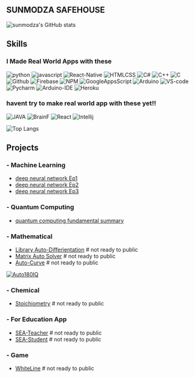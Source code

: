 ## SUNMODZA SAFEHOUSE
![sunmodza's GitHub stats](https://github-readme-stats.vercel.app/api?username=sunmodza&show_icons=true&theme=radical)

## Skills
### I Made Real World Apps with these
  ![python](https://img.shields.io/badge/Code-Python-darkblue)
  ![javascript](https://img.shields.io/badge/Code-JS-yellow)
  ![React-Native](https://img.shields.io/badge/Code-ReactNative-blue)
  ![HTMLCSS](https://img.shields.io/badge/Code-HTML&CSS-red)
  ![C#](https://img.shields.io/badge/Code-CSharp-yellow)
  ![C++](https://img.shields.io/badge/Code-C++-yellow)
  ![C](https://img.shields.io/badge/Code-C-yellow)
  ![Github](https://img.shields.io/badge/Tool-Github-white)
  ![Firebase](https://img.shields.io/badge/DB-Firebase-orange)
  ![NPM](https://img.shields.io/badge/Tool-NPM-orange)
  ![GoogleAppsScript](https://img.shields.io/badge/Code-GoogleAppScript-Green)
  ![Arduino](https://img.shields.io/badge/Make-Arduino-Green)
  ![VS-code](https://img.shields.io/badge/Tool-VScode-blue)
  ![Pycharm](https://img.shields.io/badge/Tool-Pycharm-yellow)
  ![Arduino-IDE](https://img.shields.io/badge/Tool-Pycharm-green)
  ![Heroku](https://img.shields.io/badge/Tool-Heroku-purple)
  
  
### havent try to make real world app with these yet!!
  ![JAVA](https://img.shields.io/badge/Code-JAVA-green)
  ![BrainF](https://img.shields.io/badge/Code-BrainF-darkgreen)
  ![React](https://img.shields.io/badge/Code-React-darkblue)
  ![Intellij](https://img.shields.io/badge/Tool-Intellij-purple)
  


![Top Langs](https://github-readme-stats.vercel.app/api/top-langs/?username=sunmodza&layout=compact)

## Projects

### - Machine Learning 
  - [deep neural network Ep1](https://sunmodza.medium.com/%E0%B9%82%E0%B8%84%E0%B8%A3%E0%B8%87%E0%B8%82%E0%B9%88%E0%B8%B2%E0%B8%A2%E0%B8%9B%E0%B8%A3%E0%B8%B0%E0%B8%AA%E0%B8%B2%E0%B8%97%E0%B9%80%E0%B8%97%E0%B8%B5%E0%B8%A2%E0%B8%A1%E0%B8%88%E0%B8%B2%E0%B8%81%E0%B8%95%E0%B9%89%E0%B8%99%E0%B8%99%E0%B9%8D%E0%B9%89%E0%B8%B2-%E0%B8%A0%E0%B8%B2%E0%B8%A9%E0%B8%B2%E0%B9%84%E0%B8%97%E0%B8%A2-ep1-meaning-1522b135f75e)
  - [deep neural network Ep2](https://sunmodza.medium.com/%E0%B9%82%E0%B8%84%E0%B8%A3%E0%B8%87%E0%B8%82%E0%B9%88%E0%B8%B2%E0%B8%A2%E0%B8%9B%E0%B8%A3%E0%B8%B0%E0%B8%AA%E0%B8%B2%E0%B8%97%E0%B9%80%E0%B8%97%E0%B8%B5%E0%B8%A2%E0%B8%A1%E0%B8%88%E0%B8%B2%E0%B8%81%E0%B8%95%E0%B9%89%E0%B8%99%E0%B8%99%E0%B9%8D%E0%B9%89%E0%B8%B2-%E0%B8%A0%E0%B8%B2%E0%B8%A9%E0%B8%B2%E0%B9%84%E0%B8%97%E0%B8%A2-ep2-gradient-descent-64783b3ab46)
  - [deep neural network Ep3](https://sunmodza.medium.com/%E0%B9%82%E0%B8%84%E0%B8%A3%E0%B8%87%E0%B8%82%E0%B9%88%E0%B8%B2%E0%B8%A2%E0%B8%9B%E0%B8%A3%E0%B8%B0%E0%B8%AA%E0%B8%B2%E0%B8%97%E0%B9%80%E0%B8%97%E0%B8%B5%E0%B8%A2%E0%B8%A1%E0%B8%88%E0%B8%B2%E0%B8%81%E0%B8%95%E0%B9%89%E0%B8%99%E0%B8%99%E0%B9%8D%E0%B9%89%E0%B8%B2-%E0%B8%A0%E0%B8%B2%E0%B8%A9%E0%B8%B2%E0%B9%84%E0%B8%97%E0%B8%A2-ep3-single-neural-network-e70f8f4126e7)
### - Quantum Computing
  - [quantum computing fundamental summary](https://www.facebook.com/photo/?fbid=1210224859373293&set=pcb.1210225399373239)
### - Mathematical
  - [Library Auto-Differientation](https://github.com/sunmodza/AutoGrad) # not ready to public
  - [Matrix Auto Solver](https://github.com/sunmodza/MatrixAutoSolver) # not ready to public
  - [Auto-Curve](https://github.com/sunmodza/AutoCurve) # not ready to public
  
  [![Auto180IQ](https://github-readme-stats.vercel.app/api/pin/?username=sunmodza&repo=Auto180IQ&show_owner=True)](https://github.com/sunmodza/Auto180IQ)
  
### - Chemical
  - [Stoichiometry](https://github.com/sunmodza/Chemical_tool) # not ready to public
### - For Education App
  - [SEA-Teacher](https://github.com/sunmodza/SEA-Teacher) # not ready to public
  - [SEA-Student](https://github.com/sunmodza/SEA-Student) # not ready to public
### - Game
  - [WhiteLine](https://github.com/sunmodza/WhiteLine) # not ready to public
